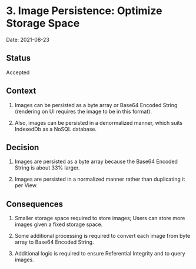 # 3. Image Persistence: Optimize Storage Space

Date: 2021-08-23

## Status

Accepted

## Context

1. Images can be persisted as a byte array or Base64 Encoded String (rendering on UI requires the image to be in this format).

1. Also, images can be persisted in a denormalized manner, which suits IndexedDb as a NoSQL database.

## Decision

1. Images are persisted as a byte array because the Base64 Encoded String is about 33% larger.

1. Images are persisted in a normalized manner rather than duplicating it per View.

## Consequences

1. Smaller storage space required to store images; Users can store more images given a fixed storage space.

1. Some additional processing is required to convert each image from byte array to Base64 Encoded String.

1. Additional logic is required to ensure Referential Integrity and to query images.